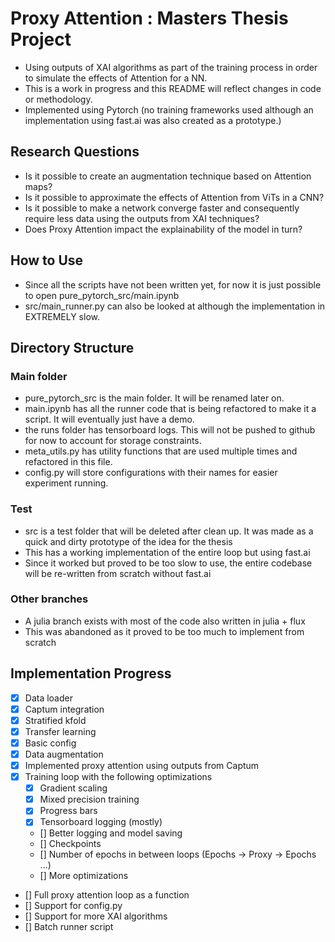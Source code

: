 # Proxy Attention : Masters Thesis Project
- Using outputs of XAI algorithms as part of the training process in order to simulate the effects of Attention for a NN.
- This is a work in progress and this README will reflect changes in code or methodology.
- Implemented using Pytorch (no training frameworks used although an implementation using fast.ai was also created as a prototype.)

## Research Questions
- Is it possible to create an augmentation technique based on Attention maps?
- Is it possible to approximate the effects of Attention from ViTs in a CNN?
- Is it possible to make a network converge faster and consequently require less data using the outputs from XAI techniques?
- Does Proxy Attention impact the explainability of the model in turn?

## How to Use
- Since all the scripts have not been written yet, for now it is just possible to open pure_pytorch_src/main.ipynb 
- src/main_runner.py can also be looked at although the implementation in EXTREMELY slow.

## Directory Structure
### Main folder
- pure_pytorch_src is the main folder. It will be renamed later on.
- main.ipynb has all the runner code that is being refactored to make it a script. It will eventually just have a demo.
- the runs folder has tensorboard logs. This will not be pushed to github for now to account for storage constraints.
- meta_utils.py has utility functions that are used multiple times and refactored in this file.
- config.py will store configurations with their names for easier experiment running.

### Test
- src is a test folder that will be deleted after clean up. It was made as a quick and dirty prototype of the idea for the thesis
- This has a working implementation of the entire loop but using fast.ai
- Since it worked but proved to be too slow to use, the entire codebase will be re-written from scratch without fast.ai

### Other branches
- A julia branch exists with most of the code also written in julia + flux
- This was abandoned as it proved to be too much to implement from scratch


## Implementation Progress
- [x] Data loader
- [x] Captum integration
- [x] Stratified kfold
- [x] Transfer learning
- [x] Basic config
- [x] Data augmentation
- [x] Implemented proxy attention using outputs from Captum
- [x] Training loop with the following optimizations
	- [x] Gradient scaling
	- [x] Mixed precision training
	- [x] Progress bars 
	- [x] Tensorboard logging (mostly)
	- [] Better logging and model saving
	- [] Checkpoints
	- [] Number of epochs in between loops (Epochs -> Proxy -> Epochs ...)
	- [] More optimizations

- [] Full proxy attention loop as a function
- [] Support for config.py
- [] Support for more XAI algorithms
- [] Batch runner script
